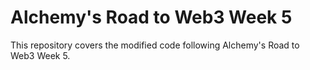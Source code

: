 # Alchemy's Road to Web3 Week 5

This repository covers the modified code following Alchemy's Road to Web3 Week 5.
